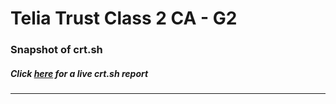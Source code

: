 # Telia Trust Class 2 CA - G2
### Snapshot of crt.sh
##### Click [here](https://crt.sh/?q=1623FFFD5CDD38D27175B11C7BB31270EECD3E57DDE691BE96FFBA1CD3C0D53E) for a live crt.sh report

---
